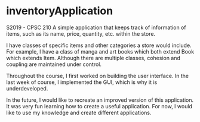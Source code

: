 # inventoryApplication
S2019 - CPSC 210
A simple application that keeps track of information of items, such as its name, price, quantity, etc. within the store. 

I have classes of specific items and other categories a store would include. For example, I have a class of manga 
and art books which both extend Book which extends Item. Although there are multiple classes, cohesion and coupling 
are maintained under control.

Throughout the course, I first worked on building the user interface. In the last week of course, I implemented the GUI, 
which is why it is underdeveloped.

In the future, I would like to recreate an improved version of this application. It was very fun learning how to create a 
useful application. For now, I would like to use my knowledge and create different applications.
